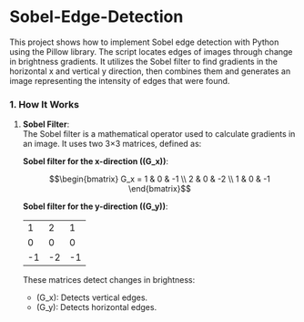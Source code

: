 # Sobel-Edge-Detection

This project shows how to implement Sobel edge detection with Python using the Pillow library. The script locates edges of images through change in brightness gradients. It utilizes the Sobel filter to find gradients in the horizontal x and vertical y direction, then combines them and generates an image representing the intensity of edges that were found.

### 1. How It Works

1. **Sobel Filter**:  
   The Sobel filter is a mathematical operator used to calculate gradients in an image. It uses two 3×3 matrices, defined as:

   **Sobel filter for the x-direction (\(G_x\))**:  
   ```math
   \begin{bmatrix} G_x =
   1 & 0 & -1 \\
   2 & 0 & -2 \\
   1 & 0 & -1
   \end{bmatrix}
   ```

   **Sobel filter for the y-direction (\(G_y\))**:  
   <table>
      <tr><td>  1 </td><td>  2 </td><td>  1 </td></tr>
      <tr><td>  0 </td><td>  0 </td><td>  0 </td></tr>
      <tr><td> -1 </td><td> -2 </td><td> -1 </td></tr>
   </table>

   These matrices detect changes in brightness:  
   - \(G_x\): Detects vertical edges.  
   - \(G_y\): Detects horizontal edges.


